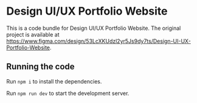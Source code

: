 
  # Design UI/UX Portfolio Website

  This is a code bundle for Design UI/UX Portfolio Website. The original project is available at https://www.figma.com/design/53LcXKUdzl2yr5Js9dy7ts/Design-UI-UX-Portfolio-Website.

  ## Running the code

  Run `npm i` to install the dependencies.

  Run `npm run dev` to start the development server.
  